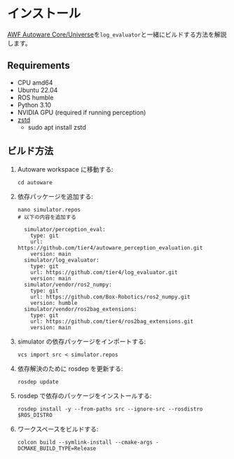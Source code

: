 # インストール

[AWF Autoware Core/Universe](https://github.com/autowarefoundation/autoware)を`log_evaluator`と一緒にビルドする方法を解説します。

## Requirements

- CPU amd64
- Ubuntu 22.04
- ROS humble
- Python 3.10
- NVIDIA GPU (required if running perception)
- [zstd](https://github.com/facebook/zstd)
  - sudo apt install zstd

## ビルド方法

1. Autoware workspace に移動する:

   ```shell
   cd autoware
   ```

2. 依存パッケージを追加する:

   ```shell
   nano simulator.repos
   # 以下の内容を追加する
   ```

   ```shell
     simulator/perception_eval:
       type: git
       url: https://github.com/tier4/autoware_perception_evaluation.git
       version: main
     simulator/log_evaluator:
       type: git
       url: https://github.com/tier4/log_evaluator.git
       version: main
     simulator/vendor/ros2_numpy:
       type: git
       url: https://github.com/Box-Robotics/ros2_numpy.git
       version: humble
     simulator/vendor/ros2bag_extensions:
       type: git
       url: https://github.com/tier4/ros2bag_extensions.git
       version: main
   ```

3. simulator の依存パッケージをインポートする:

   ```shell
   vcs import src < simulator.repos
   ```

4. 依存解決のために rosdep を更新する:

   ```shell
   rosdep update
   ```

5. rosdep で依存のパッケージをインストールする:

   ```shell
   rosdep install -y --from-paths src --ignore-src --rosdistro $ROS_DISTRO
   ```

6. ワークスペースをビルドする:

   ```shell
   colcon build --symlink-install --cmake-args -DCMAKE_BUILD_TYPE=Release
   ```
